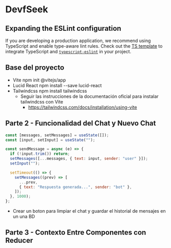 # DevfSeek

## Expanding the ESLint configuration

If you are developing a production application, we recommend using TypeScript and enable type-aware lint rules. Check out the [TS template](https://github.com/vitejs/vite/tree/main/packages/create-vite/template-react-ts) to integrate TypeScript and [`typescript-eslint`](https://typescript-eslint.io) in your project.

## Base del proyecto

- Vite npm init @vitejs/app
- Lucid React npm install --save lucid-react
- Tailwindcss npm install tailwindcss
  - Seguir las instrucciones de la documentación oficial para instalar tailwindcss con Vite
    - https://tailwindcss.com/docs/installation/using-vite

## Parte 2 - Funcionalidad del Chat y Nuevo Chat

```javascript
const [messages, setMessages] = useState([]);
const [input, setInput] = useState("");

const sendMessage = async (e) => {
  if (!input.trim()) return;
  setMessages([...messages, { text: input, sender: "user" }]);
  setInput("");

  setTimeout(() => {
    setMessages((prev) => [
      ...prev,
      { text: "Respuesta generada...", sender: "bot" },
    ]);
  }, 1000);
};
```

- Crear un boton para limpiar el chat y guardar el historial de mensajes en un una BD

## Parte 3  - Contexto Entre Componentes con Reducer


